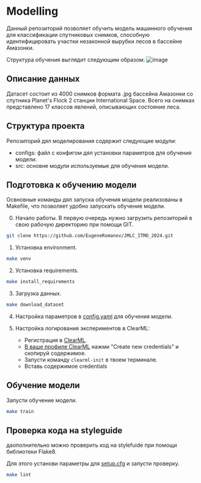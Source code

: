 # Modelling

Данный репозиторий позволяет обучить модель машинного обучения для классификации спутниковых снимков, способную идентифицировать участки незаконной вырубки лесов в бассейне Амазонки.

Структура обучения выглядит следующим образом: 
![image](https://github.com/EugeneRomanov/JMLC_ITMO_2024/assets/72860505/efa21b3d-e0eb-4a79-b1e7-7b8c696d8127)

## Описание данных
Датасет состоит из 4000 снимков формата .jpg бассейна Амазонки со спутника Planet's Flock 2 станции International Space. Всего на снимках представлено 17 классов явлений, описывающих состояние леса. 

## Структура проекта

Репозиторий дял моделирования содержит следующие модули:
- configs: файл с конфигом дял установки параметров для обучения модели.
- src: основне модули используемые для обучения модели.

## Подготовка к обучению модели
Освновные команды дял запуска обучения модели реализованы в Makefile, что позволяет удобно запускать обучение модели. 

0. Начало работы.
В первую очередь нужно загрузить репозиторий в свою рабочую директорию при помощи GIT.
```bash
git clone https://github.com/EugeneRomanov/JMLC_ITMO_2024.git
```

1. Установка environment.
```bash
make venv
```

2. Установка requirements.
```bash
make install_requirements
```

3. Загрузка данных.
```bash
make download_dataset
```

4. Настройка параметров в [config.yaml](configs/config.yaml) для обучения модели.

5. Настройка логирования экспериментов в ClearML:
    - Регистрация в [ClearML](https://app.community.clear.ml/).
    - [В ваше профиле ClearML](https://app.clear.ml/settings/workspace-configuration) нажми "Create new credentials" и скопируй содержимое.
    - Запусти команду `clearml-init` в твоем терминале.
    - Вставь содержимое credentials

## Обучение модели
Запусти обучение модели.

```bash
make train
```

## Проверка кода на styleguide
даополнительно можно проверить код на stylefuide при помощи библиотеки Flake8. 

Для этого установи параметры для [setup.cfg](setup.cfg) и запусти проверку. 
```bash
make lint 
```

